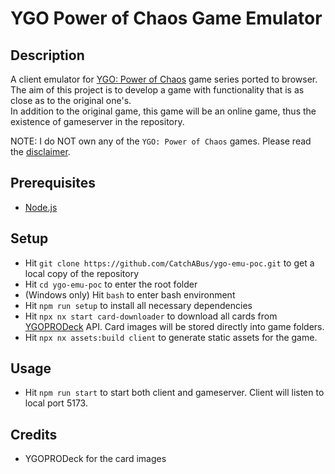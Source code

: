 # YGO Power of Chaos Game Emulator

## Description
A client emulator for [YGO: Power of Chaos](https://yugipedia.com/wiki/Yu-Gi-Oh!_Power_of_Chaos) game series ported to browser.  
The aim of this project is to develop a game with functionality that is as close as to the original one's.  
In addition to the original game, this game will be an online game, thus the existence of gameserver in the repository.  

NOTE: I do NOT own any of the `YGO: Power of Chaos` games. Please read the [disclaimer](https://github.com/CatchABus/ygo-emu-poc/blob/main/DISCLAIMER.md).

## Prerequisites
- [Node.js](https://nodejs.org)

## Setup
- Hit `git clone https://github.com/CatchABus/ygo-emu-poc.git` to get a local copy of the repository
- Hit `cd ygo-emu-poc` to enter the root folder
- (Windows only) Hit `bash` to enter bash environment
- Hit `npm run setup` to install all necessary dependencies
- Hit `npx nx start card-downloader` to download all cards from [YGOPRODeck](https://ygoprodeck.com/api-guide) API. Card images will be stored directly into game folders.
- Hit `npx nx assets:build client` to generate static assets for the game.

## Usage
- Hit `npm run start` to start both client and gameserver. Client will listen to local port 5173.

## Credits
- YGOPRODeck for the card images
